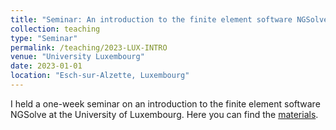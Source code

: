 ```yaml
---
title: "Seminar: An introduction to the finite element software NGSolve"
collection: teaching
type: "Seminar"
permalink: /teaching/2023-LUX-INTRO
venue: "University Luxembourg"
date: 2023-01-01
location: "Esch-sur-Alzette, Luxembourg"
---
```


I held a one-week seminar on an introduction to the finite element software NGSolve at the University of Luxembourg. Here you can find the [materials](http://michaelneunteufel.github.io/files/teaching/seminar_luxembourg.zip).
